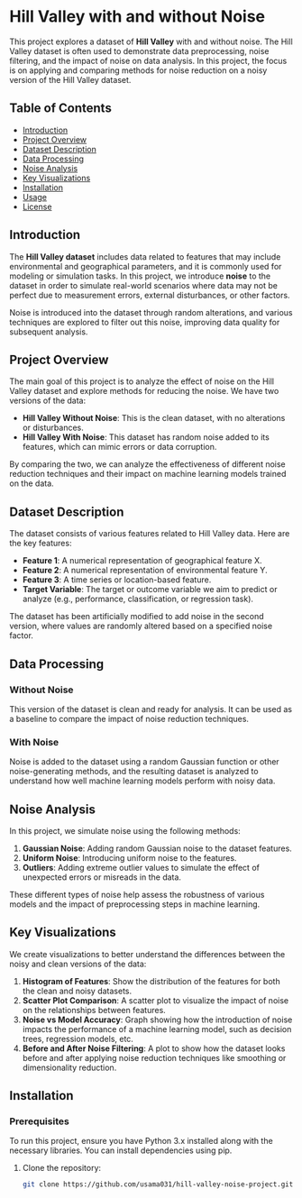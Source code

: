 # Hill Valley with and without Noise

This project explores a dataset of **Hill Valley** with and without noise. The Hill Valley dataset is often used to demonstrate data preprocessing, noise filtering, and the impact of noise on data analysis. In this project, the focus is on applying and comparing methods for noise reduction on a noisy version of the Hill Valley dataset.

## Table of Contents

- [Introduction](#introduction)
- [Project Overview](#project-overview)
- [Dataset Description](#dataset-description)
- [Data Processing](#data-processing)
- [Noise Analysis](#noise-analysis)
- [Key Visualizations](#key-visualizations)
- [Installation](#installation)
- [Usage](#usage)
- [License](#license)

## Introduction

The **Hill Valley dataset** includes data related to features that may include environmental and geographical parameters, and it is commonly used for modeling or simulation tasks. In this project, we introduce **noise** to the dataset in order to simulate real-world scenarios where data may not be perfect due to measurement errors, external disturbances, or other factors.

Noise is introduced into the dataset through random alterations, and various techniques are explored to filter out this noise, improving data quality for subsequent analysis.

## Project Overview

The main goal of this project is to analyze the effect of noise on the Hill Valley dataset and explore methods for reducing the noise. We have two versions of the data:

- **Hill Valley Without Noise**: This is the clean dataset, with no alterations or disturbances.
- **Hill Valley With Noise**: This dataset has random noise added to its features, which can mimic errors or data corruption.

By comparing the two, we can analyze the effectiveness of different noise reduction techniques and their impact on machine learning models trained on the data.

## Dataset Description

The dataset consists of various features related to Hill Valley data. Here are the key features:

- **Feature 1**: A numerical representation of geographical feature X.
- **Feature 2**: A numerical representation of environmental feature Y.
- **Feature 3**: A time series or location-based feature.
- **Target Variable**: The target or outcome variable we aim to predict or analyze (e.g., performance, classification, or regression task).

The dataset has been artificially modified to add noise in the second version, where values are randomly altered based on a specified noise factor.

## Data Processing

### Without Noise
This version of the dataset is clean and ready for analysis. It can be used as a baseline to compare the impact of noise reduction techniques.

### With Noise
Noise is added to the dataset using a random Gaussian function or other noise-generating methods, and the resulting dataset is analyzed to understand how well machine learning models perform with noisy data.

## Noise Analysis

In this project, we simulate noise using the following methods:

1. **Gaussian Noise**: Adding random Gaussian noise to the dataset features.
2. **Uniform Noise**: Introducing uniform noise to the features.
3. **Outliers**: Adding extreme outlier values to simulate the effect of unexpected errors or misreads in the data.

These different types of noise help assess the robustness of various models and the impact of preprocessing steps in machine learning.

## Key Visualizations

We create visualizations to better understand the differences between the noisy and clean versions of the data:

1. **Histogram of Features**: Show the distribution of the features for both the clean and noisy datasets.
2. **Scatter Plot Comparison**: A scatter plot to visualize the impact of noise on the relationships between features.
3. **Noise vs Model Accuracy**: Graph showing how the introduction of noise impacts the performance of a machine learning model, such as decision trees, regression models, etc.
4. **Before and After Noise Filtering**: A plot to show how the dataset looks before and after applying noise reduction techniques like smoothing or dimensionality reduction.

## Installation

### Prerequisites

To run this project, ensure you have Python 3.x installed along with the necessary libraries. You can install dependencies using pip.

1. Clone the repository:

   ```bash
   git clone https://github.com/usama031/hill-valley-noise-project.git

